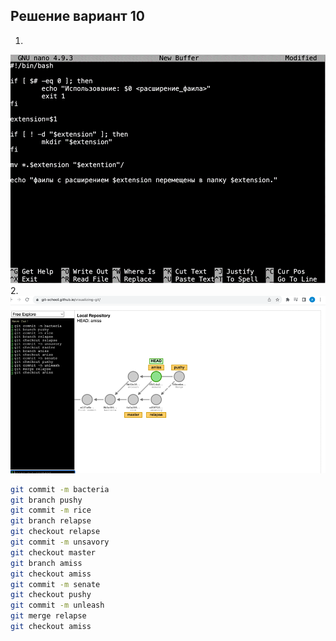 ## Решение вариант 10 
 1. 
![img_6.png](img_6.png)
 2.
![img_7.png](img_7.png)
```bash 
git commit -m bacteria
git branch pushy
git commit -m rice
git branch relapse
git checkout relapse
git commit -m unsavory
git checkout master
git branch amiss
git checkout amiss
git commit -m senate
git checkout pushy
git commit -m unleash
git merge relapse
git checkout amiss
```